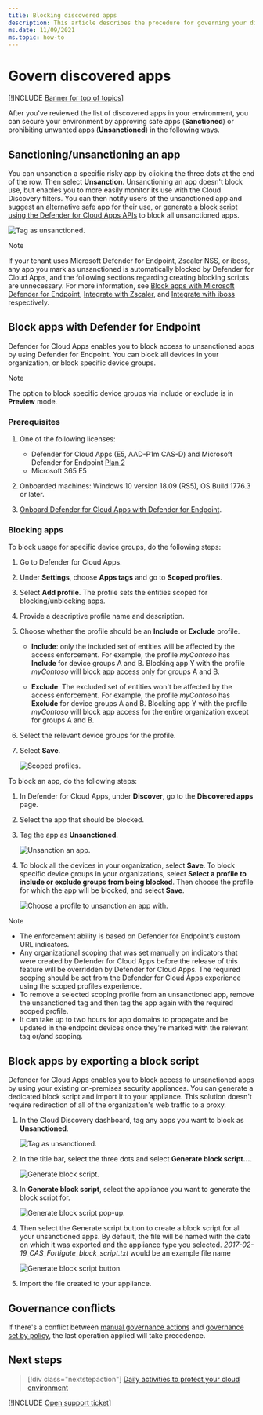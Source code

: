 ```yaml
---
title: Blocking discovered apps 
description: This article describes the procedure for governing your discovered apps by blocking their usage in your organization.
ms.date: 11/09/2021
ms.topic: how-to
---
```

# Govern discovered apps

[!INCLUDE [Banner for top of topics](includes/banner.md)]

After you've reviewed the list of discovered apps in your environment, you can secure your environment by approving safe apps (**Sanctioned**) or prohibiting unwanted apps (**Unsanctioned**) in the following ways.

## <a name="BKMK_SanctionApp"></a> Sanctioning/unsanctioning an app

You can unsanction a specific risky app by clicking the three dots at the end of the row. Then select **Unsanction**. Unsanctioning an app doesn't block use, but enables you to more easily monitor its use with the Cloud Discovery filters. You can then notify users of the unsanctioned app and suggest an alternative safe app for their use, or [generate a block script using the Defender for Cloud Apps APIs](api-discovery-script.md) to block all unsanctioned apps.

![Tag as unsanctioned.](media/tag-as-unsanctioned.png)

> [!NOTE]
> If your tenant uses Microsoft Defender for Endpoint, Zscaler NSS, or iboss, any app you mark as unsanctioned is automatically blocked by Defender for Cloud Apps, and the following sections regarding creating blocking scripts are unnecessary. For more information, see [Block apps with Microsoft Defender for Endpoint](governance-discovery.md#block-apps-with-defender-for-endpoint), [Integrate with Zscaler](zscaler-integration.md), and [Integrate with iboss](iboss-integration.md) respectively.

## Block apps with Defender for Endpoint

Defender for Cloud Apps enables you to block access to unsanctioned apps by using Defender for Endpoint. You can block all devices in your organization, or block specific device groups.

> [!NOTE]
> The option to block specific device groups via include or exclude is in **Preview** mode.

### Prerequisites

1. One of the following licenses:

   - Defender for Cloud Apps (E5, AAD-P1m CAS-D) and Microsoft Defender for Endpoint [Plan 2](/microsoft-365/security/defender-endpoint/defender-endpoint-plan-1-2)
   - Microsoft 365 E5
1. Onboarded machines: Windows 10 version 18.09 (RS5), OS Build 1776.3 or later.
1. [Onboard Defender for Cloud Apps with Defender for Endpoint](mde-integration.md#how-to-integrate-microsoft-defender-for-endpoint-with-defender-for-cloud-apps).

### Blocking apps

To block usage for specific device groups, do the following steps:

1. Go to Defender for Cloud Apps.

1. Under **Settings**, choose **Apps tags** and go to **Scoped profiles**.

1. Select **Add profile**. The profile sets the entities scoped for blocking/unblocking apps.

1. Provide a descriptive profile name and description.

1. Choose whether the profile should be an **Include** or **Exclude** profile.

    - **Include**: only the included set of entities will be affected by the access enforcement. For example, the profile *myContoso* has **Include** for device groups A and B. Blocking app Y with the profile *myContoso* will block app access only for groups A and B.

    - **Exclude**: The excluded set of entities won't be affected by the access enforcement. For example, the profile *myContoso* has **Exclude** for device groups A and B. Blocking app Y with the profile *myContoso* will block app access for the entire organization except for groups A and B.

1. Select the relevant device groups for the profile.

1. Select **Save**.

    ![Scoped profiles.](media/scoped-profiles.png)

To block an app, do the following steps:

1. In Defender for Cloud Apps, under **Discover**, go to the **Discovered apps** page.

1. Select the app that should be blocked.

1. Tag the app as **Unsanctioned**.

    ![Unsanction an app.](media/unsanctioned-app.png)

1. To block all the devices in your organization, select **Save**. To block specific device groups in your organizations, select **Select a profile to include or exclude groups from being blocked**. Then choose the profile for which the app will be blocked, and select **Save**.

    ![Choose a profile to unsanction an app with.](media/choosing-unsanctioned-app-profile.png)

> [!NOTE]
>
> - The enforcement ability is based on Defender for Endpoint’s custom URL indicators.
> - Any organizational scoping that was set manually on indicators that were created by Defender for Cloud Apps before the release of this feature will be overridden by Defender for Cloud Apps. The required scoping should be set from the Defender for Cloud Apps experience using the scoped profiles experience.
> - To remove a selected scoping profile from an unsanctioned app, remove the unsanctioned tag and then tag the app again with the required scoped profile.
> - It can take up to two hours for app domains to propagate and be updated in the endpoint devices once they're marked with the relevant tag or/and scoping.

## Block apps by exporting a block script

Defender for Cloud Apps enables you to block access to unsanctioned apps by using your existing on-premises security appliances. You can generate a dedicated block script and import it to your appliance. This solution doesn't require redirection of all of the organization's web traffic to a proxy.

1. In the Cloud Discovery dashboard, tag any apps you want to block as **Unsanctioned**.

    ![Tag as unsanctioned.](media/tag-as-unsanctioned.png)

2. In the title bar, select the three dots and select **Generate block script...**.

    ![Generate block script.](media/generate-block-script.png)

3. In **Generate block script**, select the appliance you want to generate the block script for.

    ![Generate block script pop-up.](media/generate-block-script-pop-up.png)

4. Then select the Generate script button to create a block script for all your unsanctioned apps. By default, the file will be named with the date on which it was exported and the appliance type you selected. *2017-02-19_CAS_Fortigate_block_script.txt* would be an example file name

   ![Generate block script button.](media/generate-block-script-button.png)

5. Import the file created to your appliance.

## Governance conflicts

If there's a conflict between [manual governance actions](#BKMK_SanctionApp) and [governance set by policy](cloud-discovery-policies.md), the last operation applied will take precedence.

## Next steps

> [!div class="nextstepaction"]
> [Daily activities to protect your cloud environment](daily-activities-to-protect-your-cloud-environment.md)

[!INCLUDE [Open support ticket](includes/support.md)]
